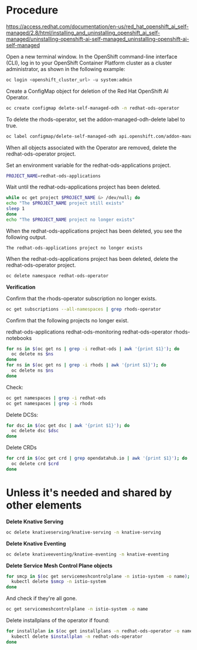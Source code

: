 # Procedure

https://access.redhat.com/documentation/en-us/red_hat_openshift_ai_self-managed/2.8/html/installing_and_uninstalling_openshift_ai_self-managed/uninstalling-openshift-ai-self-managed_uninstalling-openshift-ai-self-managed

Open a new terminal window.
In the OpenShift command-line interface (CLI), log in to your OpenShift Container Platform cluster as a cluster administrator, as shown in the following example:

```sh
oc login <openshift_cluster_url> -u system:admin
```

Create a ConfigMap object for deletion of the Red Hat OpenShift AI Operator.

```sh
oc create configmap delete-self-managed-odh -n redhat-ods-operator
```

To delete the rhods-operator, set the addon-managed-odh-delete label to true.

```sh
oc label configmap/delete-self-managed-odh api.openshift.com/addon-managed-odh-delete=true -n redhat-ods-operator
```

When all objects associated with the Operator are removed, delete the redhat-ods-operator project.

Set an environment variable for the redhat-ods-applications project.

```sh
PROJECT_NAME=redhat-ods-applications
```

Wait until the redhat-ods-applications project has been deleted.

```sh
while oc get project $PROJECT_NAME &> /dev/null; do
echo "The $PROJECT_NAME project still exists"
sleep 1
done
echo "The $PROJECT_NAME project no longer exists"
```

When the redhat-ods-applications project has been deleted, you see the following output.

```
The redhat-ods-applications project no longer exists
```

When the redhat-ods-applications project has been deleted, delete the redhat-ods-operator project.

```sh
oc delete namespace redhat-ods-operator
```

**Verification**

Confirm that the rhods-operator subscription no longer exists.

```sh
oc get subscriptions --all-namespaces | grep rhods-operator
```

Confirm that the following projects no longer exist.

redhat-ods-applications
redhat-ods-monitoring
redhat-ods-operator
rhods-notebooks

```sh
for ns in $(oc get ns | grep -i redhat-ods | awk '{print $1}'); do
  oc delete ns $ns
done
for ns in $(oc get ns | grep -i rhods | awk '{print $1}'); do
  oc delete ns $ns
done
```

Check:

```sh
oc get namespaces | grep -i redhat-ods
oc get namespaces | grep -i rhods
```

Delete DCSs:

```sh
for dsc in $(oc get dsc | awk '{print $1}'); do
  oc delete dsc $dsc
done
```

Delete CRDs

```sh
for crd in $(oc get crd | grep opendatahub.io | awk '{print $1}'); do
  oc delete crd $crd
done
```

# Unless it's needed and shared by other elements

**Delete Knative Serving**

```sh
oc delete knativeserving/knative-serving -n knative-serving
```

**Delete Knative Eventing**

```sh
oc delete knativeeventing/knative-eventing -n knative-eventing
```

**Delete Service Mesh Control Plane objects**

```sh
for smcp in $(oc get servicemeshcontrolplane -n istio-system -o name); do
  kubectl delete $smcp -n istio-system
done
```

And check if they're all gone.

```sh
oc get servicemeshcontrolplane -n istio-system -o name
```

Delete installplans of the operator if found:

```sh
for installplan in $(oc get installplans -n redhat-ods-operator -o name); do
  kubectl delete $installplan -n redhat-ods-operator
done
```